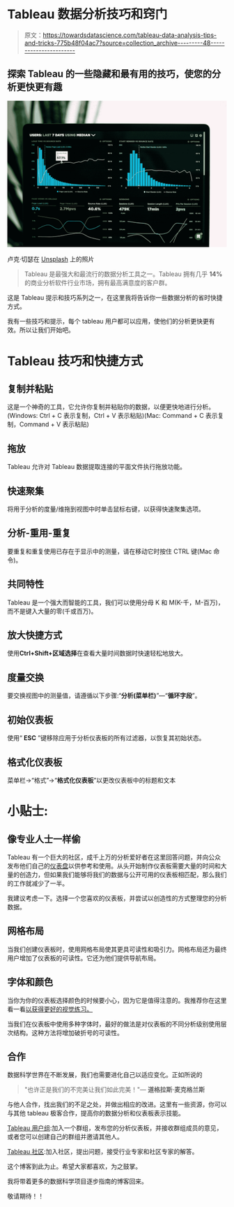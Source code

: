 # Tableau 数据分析技巧和窍门

> 原文：<https://towardsdatascience.com/tableau-data-analysis-tips-and-tricks-775b48f04ac7?source=collection_archive---------48----------------------->

## 探索 Tableau 的一些隐藏和最有用的技巧，使您的分析更快更有趣

![](img/b308bd7f2b502bb39d48dc50b8b1257a.png)

卢克·切瑟在 [Unsplash](https://unsplash.com?utm_source=medium&utm_medium=referral) 上的照片

> Tableau 是最强大和最流行的数据分析工具之一。Tableau 拥有几乎 **14%** 的商业分析软件行业市场，拥有最高满意度的客户群。

这是 Tableau 提示和技巧系列之一，在这里我将告诉你一些数据分析的省时快捷方式。

我有一些技巧和提示，每个 tableau 用户都可以应用，使他们的分析更快更有效。所以让我们开始吧。

# Tableau 技巧和快捷方式

## 复制并粘贴

这是一个神奇的工具，它允许你复制并粘贴你的数据，以便更快地进行分析。(Windows: Ctrl + C 表示复制，Ctrl + V 表示粘贴)(Mac: Command + C 表示复制，Command + V 表示粘贴)

## 拖放

Tableau 允许对 Tableau 数据提取连接的平面文件执行拖放功能。

## 快速聚集

将用于分析的度量/维拖到视图中时单击鼠标右键，以获得快速聚集选项。

## 分析-重用-重复

要重复和重复使用已存在于显示中的测量，请在移动它时按住 CTRL 键(Mac 命令)。

## 共同特性

Tableau 是一个强大而智能的工具，我们可以使用分母 K 和 M(K-千，M-百万)，而不是键入大量的零(千或百万)。

## 放大快捷方式

使用**Ctrl+Shift+区域选择**在查看大量时间数据时快速轻松地放大。

## 度量交换

要交换视图中的测量值，请遵循以下步骤:“**分析(菜单栏)**”—“**循环字段**”。

## 初始仪表板

使用“ **ESC** ”键移除应用于分析仪表板的所有过滤器，以恢复其初始状态。

## **格式化仪表板**

菜单栏→“格式”→“**格式化仪表板**”以更改仪表板中的标题和文本

# 小贴士:

## 像专业人士一样偷

Tableau 有一个巨大的社区，成千上万的分析爱好者在这里回答问题，并向公众发布他们自己的[仪表盘](https://public.tableau.com/en-us/gallery/?tab=viz-of-the-day&type=viz-of-the-day)以供参考和使用。从头开始制作仪表板需要大量的时间和大量的创造力，但如果我们能够将我们的数据与公开可用的仪表板相匹配，那么我们的工作就减少了一半。

我建议考虑一下。选择一个您喜欢的仪表板，并尝试以创造性的方式整理您的分析数据。

## 网格布局

当我们创建仪表板时，使用网格布局使其更具可读性和吸引力。网格布局还为最终用户增加了仪表板的可读性。它还为他们提供导航布局。

## 字体和颜色

当你为你的仪表板选择颜色的时候要小心，因为它是值得注意的。我推荐你在这里看一看[以获得更好的视觉练习。](http://onlinehelp.tableau.com/current/pro/desktop/en-us/help.htm#visual_best_practices.html)

当我们在仪表板中使用多种字体时，最好的做法是对仪表板的不同分析级别使用层次结构。这种方法将增加破折号的可读性。

## 合作

数据科学世界在不断发展，我们也需要进化自己以适应变化。正如所说的

> "也许正是我们的不完美让我们如此完美！"— **道格拉斯·麦克格兰斯**

与他人合作，找出我们的不足之处，并做出相应的改进。这里有一些资源，你可以与其他 tableau 极客合作，提高你的数据分析和仪表板表示技能。

[Tableau 用户组](https://community.tableau.com/community/groups?_ga=2.230172188.1682227292.1588126062-1803605791.1573842445):加入一个群组，发布您的分析仪表板，并接收群组成员的意见，或者您可以创建自己的群组并邀请其他人。

[Tableau 社区](https://community.tableau.com/welcome?_ga=2.232645919.1682227292.1588126062-1803605791.1573842445):加入社区，提出问题，接受行业专家和社区专家的解答。

这个博客到此为止。希望大家都喜欢，为之鼓掌。

我将带着更多的数据科学项目逐步指南的博客回来。

敬请期待！！